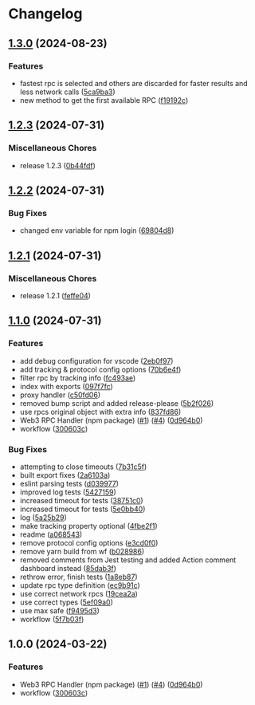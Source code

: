# Changelog

## [1.3.0](https://github.com/ubiquity/rpc-handler/compare/v1.2.3...v1.3.0) (2024-08-23)


### Features

* fastest rpc is selected and others are discarded for faster results and less network calls ([5ca9ba3](https://github.com/ubiquity/rpc-handler/commit/5ca9ba39567e0c8ece377c2782a10637bb393e04))
* new method to get the first available RPC ([f19192c](https://github.com/ubiquity/rpc-handler/commit/f19192c08e6b4a2ebbae8fccd4985a79dde35d9a))

## [1.2.3](https://github.com/ubiquity/rpc-handler/compare/v1.2.2...v1.2.3) (2024-07-31)

### Miscellaneous Chores

- release 1.2.3 ([0b44fdf](https://github.com/ubiquity/rpc-handler/commit/0b44fdfacb50c8f59576d1cf6faf79c3f19c72e4))

## [1.2.2](https://github.com/ubiquity/rpc-handler/compare/v1.2.1...v1.2.2) (2024-07-31)

### Bug Fixes

- changed env variable for npm login ([69804d8](https://github.com/ubiquity/rpc-handler/commit/69804d8d244b50c089aea0aac84daca102877554))

## [1.2.1](https://github.com/ubiquity/rpc-handler/compare/v1.1.0...v1.2.1) (2024-07-31)

### Miscellaneous Chores

- release 1.2.1 ([feffe04](https://github.com/ubiquity/rpc-handler/commit/feffe04efdff124a51adc07045e9a35116230a71))

## [1.1.0](https://github.com/ubiquity/rpc-handler/compare/v1.0.0...v1.1.0) (2024-07-31)

### Features

- add debug configuration for vscode ([2eb0f97](https://github.com/ubiquity/rpc-handler/commit/2eb0f977254991707d4d19fbb3741b54145cab5f))
- add tracking & protocol config options ([70b6e4f](https://github.com/ubiquity/rpc-handler/commit/70b6e4ffe40f0aca65f62196492f6d6293f51ed4))
- filter rpc by tracking info ([fc493ae](https://github.com/ubiquity/rpc-handler/commit/fc493aecd97851d349a8033ef4e802aa48e4de19))
- index with exports ([097f7fc](https://github.com/ubiquity/rpc-handler/commit/097f7fcd4465addd3985faa6fc1a102c3624896e))
- proxy handler ([c50fd06](https://github.com/ubiquity/rpc-handler/commit/c50fd068685248f2809a6f9430c6748a695217b7))
- removed bump script and added release-please ([5b2f026](https://github.com/ubiquity/rpc-handler/commit/5b2f02618df036e030c043ffc17a2a6819c66531))
- use rpcs original object with extra info ([837fd86](https://github.com/ubiquity/rpc-handler/commit/837fd86c472cb12e71b54caf1c0433d7553ccfc3))
- Web3 RPC Handler (npm package) ([#1](https://github.com/ubiquity/rpc-handler/issues/1)) ([#4](https://github.com/ubiquity/rpc-handler/issues/4)) ([0d964b0](https://github.com/ubiquity/rpc-handler/commit/0d964b09871b09fa5ce441d3339254d171ecae62))
- workflow ([300603c](https://github.com/ubiquity/rpc-handler/commit/300603cbdc788b44c80a366021142f99842590ba))

### Bug Fixes

- attempting to close timeouts ([7b31c5f](https://github.com/ubiquity/rpc-handler/commit/7b31c5f82a50a0d4c33c9205643cce19c41d3152))
- built export fixes ([2a6103a](https://github.com/ubiquity/rpc-handler/commit/2a6103a7d9b14ffa66355016ed6f4b2af9a64531))
- eslint parsing tests ([d039977](https://github.com/ubiquity/rpc-handler/commit/d039977b2e9d77866c18f231bf6e0b5184963525))
- improved log tests ([5427159](https://github.com/ubiquity/rpc-handler/commit/54271597bc74ee945a12d584caea386b52354267))
- increased timeout for tests ([38751c0](https://github.com/ubiquity/rpc-handler/commit/38751c02b54febec1c653af49b8cef10b14ffcbb))
- increased timeout for tests ([5e0bb40](https://github.com/ubiquity/rpc-handler/commit/5e0bb40625bf44ee79194ea26d4c7c5984d5e9c7))
- log ([5a25b29](https://github.com/ubiquity/rpc-handler/commit/5a25b29e668398abefa97b44a11846f7cdda8571))
- make tracking property optional ([4fbe2f1](https://github.com/ubiquity/rpc-handler/commit/4fbe2f14f9171dc4bc8eabb29add44dda4beebe3))
- readme ([a068543](https://github.com/ubiquity/rpc-handler/commit/a068543dd0c21b723876bc05a58272240ecbac01))
- remove protocol config options ([e3cd0f0](https://github.com/ubiquity/rpc-handler/commit/e3cd0f00ad1325b8c24f8288e5d110f637110ac3))
- remove yarn build from wf ([b028986](https://github.com/ubiquity/rpc-handler/commit/b028986b63cd5bd52e7260c6aa220b8d14a5b184))
- removed comments from Jest testing and added Action comment dashboard instead ([85dab3f](https://github.com/ubiquity/rpc-handler/commit/85dab3fb961fcb802c7e5d5be95c1025d6148528))
- rethrow error, finish tests ([1a8eb87](https://github.com/ubiquity/rpc-handler/commit/1a8eb874902085c8978eddc978de97cf80d94f59))
- update rpc type definition ([ec9b91c](https://github.com/ubiquity/rpc-handler/commit/ec9b91cdca285b9800ed3305795d89f6e7d5d31f))
- use correct network rpcs ([19cea2a](https://github.com/ubiquity/rpc-handler/commit/19cea2ac65c5982c76c12e2c092d2e0664275573))
- use correct types ([5ef09a0](https://github.com/ubiquity/rpc-handler/commit/5ef09a0bdb5733f7627470cd2e5d02ad89774442))
- use max safe ([f9495d3](https://github.com/ubiquity/rpc-handler/commit/f9495d3d3b5703a9d4052432d66e5f7fb0c95860))
- workflow ([5f7b03f](https://github.com/ubiquity/rpc-handler/commit/5f7b03fd9fae8c3abfecef89043949420a12049a))

## 1.0.0 (2024-03-22)

### Features

- Web3 RPC Handler (npm package) ([#1](https://github.com/ubiquity/rpc-handler/issues/1)) ([#4](https://github.com/ubiquity/rpc-handler/issues/4)) ([0d964b0](https://github.com/ubiquity/rpc-handler/commit/0d964b09871b09fa5ce441d3339254d171ecae62))
- workflow ([300603c](https://github.com/ubiquity/rpc-handler/commit/300603cbdc788b44c80a366021142f99842590ba))
